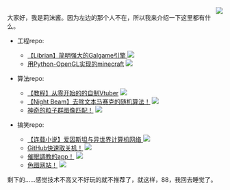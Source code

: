 <img align="right" src="https://cdn.jsdelivr.net/gh/RimoChan/rimochan/rimo.png">

大家好，我是莉沫酱。因为左边的那个人不在，所以我来介绍一下这里都有什么。

+ 工程repo: 
    - [【Librian】简明强大的Galgame引擎 ](https://github.com/RimoChan/Librian)
    [![](https://img.shields.io/github/stars/RimoChan/Librian.svg?&label=☆&labelColor=8c8&color=ac5&labelColor=fff)](https://github.com/RimoChan/Librian/stargazers)
    - [用Python-OpenGL实现的minecraft](https://github.com/RimoChan/minecraft)
    [![](https://img.shields.io/github/stars/RimoChan/minecraft.svg?&label=☆&labelColor=8c8&color=ac5&labelColor=fff)](https://github.com/RimoChan/minecraft/stargazers)
+ 算法repo: 
    - [【教程】从零开始的的自制Vtuber](https://github.com/RimoChan/Vtuber_Tutorial)
    [![](https://img.shields.io/github/stars/RimoChan/Vtuber_Tutorial.svg?&label=☆&labelColor=8c8&color=ac5&labelColor=fff)](https://github.com/RimoChan/Vtuber_Tutorial/stargazers)
    - [【Night Beam】去除文本马赛克的随机算法！](https://github.com/RimoChan/Night-Beam)
    [![](https://img.shields.io/github/stars/RimoChan/Night-Beam.svg?&label=☆&labelColor=8c8&color=ac5&labelColor=fff)](https://github.com/RimoChan/Night-Beam/stargazers)
    - [神奇的粒子群图像匹配！](https://github.com/RimoChan/PSO-image-match)
    [![](https://img.shields.io/github/stars/RimoChan/PSO-image-match.svg?&label=☆&labelColor=8c8&color=ac5&labelColor=fff)](https://github.com/RimoChan/PSO-image-match/stargazers)

+ 搞笑repo: 
    - [【连载小说】爱因斯坦与异世界计算机网络 ](https://github.com/RimoChan/Einstein-and-The-Other-World-Computer-Network)
    [![](https://img.shields.io/github/stars/RimoChan/Einstein-and-The-Other-World-Computer-Network.svg?&label=☆&labelColor=8c8&color=ac5&labelColor=fff)](https://github.com/RimoChan/Einstein-and-The-Other-World-Computer-Network/stargazers)
    - [GitHub快速取关机！](https://github.com/RimoChan/github-close-machine)
    [![](https://img.shields.io/github/stars/RimoChan/github-close-machine.svg?&label=☆&labelColor=8c8&color=ac5&labelColor=fff)](https://github.com/RimoChan/github-close-machine/stargazers)
    - [催眠調教的app！](https://github.com/RimoChan/Lunatic_red_eyes)
    [![](https://img.shields.io/github/stars/RimoChan/Lunatic_red_eyes.svg?&label=☆&labelColor=8c8&color=ac5&labelColor=fff)](https://github.com/RimoChan/Lunatic_red_eyes/stargazers)
    - [色图网站！](https://github.com/RimoChan/color_site)
    [![](https://img.shields.io/github/stars/RimoChan/color_site.svg?&label=☆&labelColor=8c8&color=ac5&labelColor=fff)](https://github.com/RimoChan/color_site/stargazers)
    
剩下的……感觉技术不高又不好玩的就不推荐了，就这样，88，我回去睡觉了。
